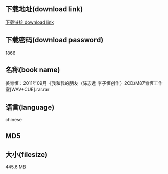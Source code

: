 ## 下载地址(download link)
[下载链接 download link](https://tutu365.netlify.app/?s=%E5%A7%9C%E8%82%B2%E6%81%92%EF%BC%9A2011%E5%B9%B409%E6%9C%88%E3%80%8A%E6%88%91%E5%92%8C%E6%88%91%E7%9A%84%E6%9C%8B%E5%8F%8B%EF%BC%88%E9%99%88%E5%BF%97%E8%BF%9C+%E6%9D%8E%E5%AD%90%E6%81%92%E5%88%9B%E4%BD%9C%EF%BC%892CD%E3%80%8BM87%E8%82%B2%E6%81%86%E5%B7%A5%E4%BD%9C%E5%AE%A4%5BWAV%2BCUE%5D.rar)

## 下载密码(download password)
1866

## 名称(book name)
姜育恒：2011年09月《我和我的朋友（陈志远 李子恒创作）2CD》M87育恆工作室[WAV+CUE].rar.rar

## 语言(language)
chinese

## MD5


## 大小(filesize)
445.6 MB

